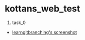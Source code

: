 # kottans_web_test
1. task_0
 * [learngitbranching's screenshot](https://github.com/turquoise-orchid/kottans_web_test/blob/master/task_0/Screenshot%20from%202016-12-05%2012-38-49.png)
